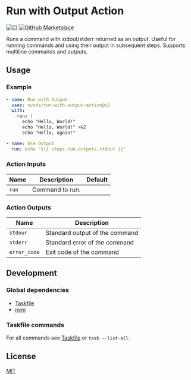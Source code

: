 # Run with Output Action

[![CI](https://github.com/ovsds/run-with-output-action/workflows/Check%20PR/badge.svg)](https://github.com/ovsds/run-with-output-action/actions?query=workflow%3A%22%22Check+PR%22%22)
[![GitHub Marketplace](https://img.shields.io/badge/Marketplace-Run%20with%20Output-blue.svg)](https://github.com/marketplace/actions/run-with-output)

Runs a command with stdout/stderr returned as an output.
Useful for running commands and using their output in subsequent steps.
Supports multiline commands and outputs.

## Usage

### Example

```yaml
- name: Run with Output
  uses: ovsds/run-with-output-action@v1
  with:
    run: |
      echo "Hello, World!"
      echo "Hello, World!" >&2
      echo "Hello, again!"

- name: Use Output
  run: echo "${{ steps.run.outputs.stdout }}"
```

### Action Inputs

| Name  | Description     | Default |
| ----- | --------------- | ------- |
| `run` | Command to run. |         |

### Action Outputs

| Name         | Description                    |
| ------------ | ------------------------------ |
| `stdour`     | Standard output of the command |
| `stderr`     | Standard error of the command  |
| `error_code` | Exit code of the command       |

## Development

### Global dependencies

- [Taskfile](https://taskfile.dev/installation/)
- [nvm](https://github.com/nvm-sh/nvm?tab=readme-ov-file#install--update-script)

### Taskfile commands

For all commands see [Taskfile](Taskfile.yaml) or `task --list-all`.

## License

[MIT](LICENSE)
